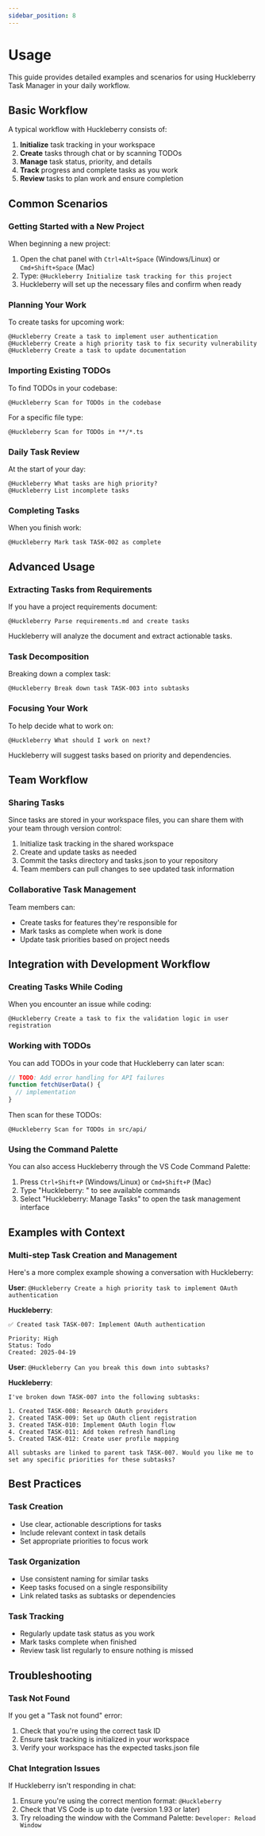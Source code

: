 ```yaml
---
sidebar_position: 8
---
```


# Usage

This guide provides detailed examples and scenarios for using Huckleberry Task Manager in your daily workflow.

## Basic Workflow

A typical workflow with Huckleberry consists of:

1. **Initialize** task tracking in your workspace
2. **Create** tasks through chat or by scanning TODOs
3. **Manage** task status, priority, and details
4. **Track** progress and complete tasks as you work
5. **Review** tasks to plan work and ensure completion

## Common Scenarios

### Getting Started with a New Project

When beginning a new project:

1. Open the chat panel with `Ctrl+Alt+Space` (Windows/Linux) or `Cmd+Shift+Space` (Mac)
2. Type: `@Huckleberry Initialize task tracking for this project`
3. Huckleberry will set up the necessary files and confirm when ready

### Planning Your Work

To create tasks for upcoming work:

```
@Huckleberry Create a task to implement user authentication
@Huckleberry Create a high priority task to fix security vulnerability
@Huckleberry Create a task to update documentation
```

### Importing Existing TODOs

To find TODOs in your codebase:

```
@Huckleberry Scan for TODOs in the codebase
```

For a specific file type:

```
@Huckleberry Scan for TODOs in **/*.ts
```

### Daily Task Review

At the start of your day:

```
@Huckleberry What tasks are high priority?
@Huckleberry List incomplete tasks
```

### Completing Tasks

When you finish work:

```
@Huckleberry Mark task TASK-002 as complete
```

## Advanced Usage

### Extracting Tasks from Requirements

If you have a project requirements document:

```
@Huckleberry Parse requirements.md and create tasks
```

Huckleberry will analyze the document and extract actionable tasks.

### Task Decomposition

Breaking down a complex task:

```
@Huckleberry Break down task TASK-003 into subtasks
```

### Focusing Your Work

To help decide what to work on:

```
@Huckleberry What should I work on next?
```

Huckleberry will suggest tasks based on priority and dependencies.

## Team Workflow

### Sharing Tasks

Since tasks are stored in your workspace files, you can share them with your team through version control:

1. Initialize task tracking in the shared workspace
2. Create and update tasks as needed
3. Commit the tasks directory and tasks.json to your repository
4. Team members can pull changes to see updated task information

### Collaborative Task Management

Team members can:

- Create tasks for features they're responsible for
- Mark tasks as complete when work is done
- Update task priorities based on project needs

## Integration with Development Workflow

### Creating Tasks While Coding

When you encounter an issue while coding:

```
@Huckleberry Create a task to fix the validation logic in user registration
```

### Working with TODOs

You can add TODOs in your code that Huckleberry can later scan:

```typescript
// TODO: Add error handling for API failures
function fetchUserData() {
  // implementation
}
```

Then scan for these TODOs:

```
@Huckleberry Scan for TODOs in src/api/
```

### Using the Command Palette

You can also access Huckleberry through the VS Code Command Palette:

1. Press `Ctrl+Shift+P` (Windows/Linux) or `Cmd+Shift+P` (Mac)
2. Type "Huckleberry: " to see available commands
3. Select "Huckleberry: Manage Tasks" to open the task management interface

## Examples with Context

### Multi-step Task Creation and Management

Here's a more complex example showing a conversation with Huckleberry:

**User**: `@Huckleberry Create a high priority task to implement OAuth authentication`

**Huckleberry**: 
```
✅ Created task TASK-007: Implement OAuth authentication

Priority: High
Status: Todo
Created: 2025-04-19
```

**User**: `@Huckleberry Can you break this down into subtasks?`

**Huckleberry**:
```
I've broken down TASK-007 into the following subtasks:

1. Created TASK-008: Research OAuth providers
2. Created TASK-009: Set up OAuth client registration
3. Created TASK-010: Implement OAuth login flow
4. Created TASK-011: Add token refresh handling
5. Created TASK-012: Create user profile mapping

All subtasks are linked to parent task TASK-007. Would you like me to set any specific priorities for these subtasks?
```

## Best Practices

### Task Creation

- Use clear, actionable descriptions for tasks
- Include relevant context in task details
- Set appropriate priorities to focus work

### Task Organization

- Use consistent naming for similar tasks
- Keep tasks focused on a single responsibility
- Link related tasks as subtasks or dependencies

### Task Tracking

- Regularly update task status as you work
- Mark tasks complete when finished
- Review task list regularly to ensure nothing is missed

## Troubleshooting

### Task Not Found

If you get a "Task not found" error:

1. Check that you're using the correct task ID
2. Ensure task tracking is initialized in your workspace
3. Verify your workspace has the expected tasks.json file

### Chat Integration Issues

If Huckleberry isn't responding in chat:

1. Ensure you're using the correct mention format: `@Huckleberry`
2. Check that VS Code is up to date (version 1.93 or later)
3. Try reloading the window with the Command Palette: `Developer: Reload Window`